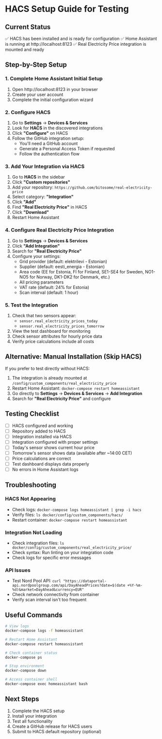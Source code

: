 # HACS Setup Guide for Testing

## Current Status
✅ HACS has been installed and is ready for configuration
✅ Home Assistant is running at http://localhost:8123
✅ Real Electricity Price integration is mounted and ready

## Step-by-Step Setup

### 1. Complete Home Assistant Initial Setup
1. Open http://localhost:8123 in your browser
2. Create your user account
3. Complete the initial configuration wizard

### 2. Configure HACS
1. Go to **Settings** → **Devices & Services**
2. Look for **HACS** in the discovered integrations
3. Click **"Configure"** on HACS
4. Follow the GitHub integration setup:
   - You'll need a GitHub account
   - Generate a Personal Access Token if requested
   - Follow the authentication flow

### 3. Add Your Integration via HACS
1. Go to **HACS** in the sidebar
2. Click **"Custom repositories"**
3. Add your repository: `https://github.com/bitosome/real-electricity-price`
4. Select category: **"Integration"**
5. Click **"Add"**
6. Find **"Real Electricity Price"** in HACS
7. Click **"Download"**
8. Restart Home Assistant

### 4. Configure Real Electricity Price Integration
1. Go to **Settings** → **Devices & Services**
2. Click **"Add Integration"**
3. Search for **"Real Electricity Price"**
4. Configure your settings:
   - Grid provider (default: elektrilevi - Estonian)
   - Supplier (default: eesti_energia - Estonian)
   - Area code (EE for Estonia, FI for Finland, SE1-SE4 for Sweden, NO1-NO5 for Norway, DK1-DK2 for Denmark, etc.)
   - All pricing parameters
   - VAT rate (default: 24% for Estonia)
   - Scan interval (default: 1 hour)

### 5. Test the Integration
1. Check that two sensors appear:
   - `sensor.real_electricity_prices_today`
   - `sensor.real_electricity_prices_tomorrow`
2. View the test dashboard for monitoring
3. Check sensor attributes for hourly price data
4. Verify price calculations include all costs

## Alternative: Manual Installation (Skip HACS)

If you prefer to test directly without HACS:

1. The integration is already mounted at `/config/custom_components/real_electricity_price`
2. Restart Home Assistant: `docker-compose restart homeassistant`
3. Go directly to **Settings** → **Devices & Services** → **Add Integration**
4. Search for **"Real Electricity Price"** and configure

## Testing Checklist

- [ ] HACS configured and working
- [ ] Repository added to HACS
- [ ] Integration installed via HACS
- [ ] Integration configured with proper settings
- [ ] Today's sensor shows current hour price
- [ ] Tomorrow's sensor shows data (available after ~14:00 CET)
- [ ] Price calculations are correct
- [ ] Test dashboard displays data properly
- [ ] No errors in Home Assistant logs

## Troubleshooting

### HACS Not Appearing
- Check logs: `docker-compose logs homeassistant | grep -i hacs`
- Verify files: `ls docker/config/custom_components/hacs/`
- Restart container: `docker-compose restart homeassistant`

### Integration Not Loading
- Check integration files: `ls docker/config/custom_components/real_electricity_price/`
- Check syntax: Run linting on your integration code
- Check logs for specific error messages

### API Issues
- Test Nord Pool API: `curl "https://dataportal-api.nordpoolgroup.com/api/DayAheadPrices?date=$(date +%Y-%m-%d)&market=DayAhead&currency=EUR"`
- Check network connectivity from container
- Verify scan interval isn't too frequent

## Useful Commands

```bash
# View logs
docker-compose logs -f homeassistant

# Restart Home Assistant
docker-compose restart homeassistant

# Check container status
docker-compose ps

# Stop environment
docker-compose down

# Access container shell
docker-compose exec homeassistant bash
```

## Next Steps

1. Complete the HACS setup
2. Install your integration
3. Test all functionality
4. Create a GitHub release for HACS users
5. Submit to HACS default repository (optional)
